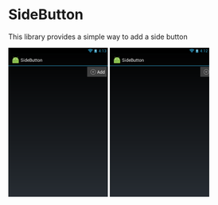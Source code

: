# SideButton
This library provides a simple way to add a side button

<img src="show.png" alt="Show" style="width: 200px;"/>
<img src="hide.png" alt="Hide" style="width: 200px;"/>

